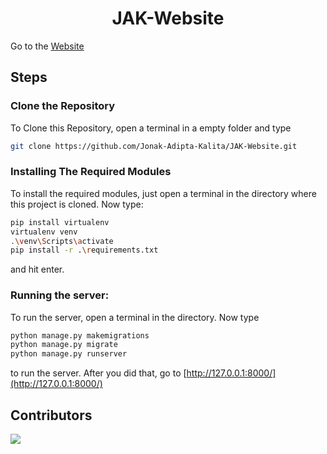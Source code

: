 <div align=center>

# JAK-Website

</div>

Go to the [Website](https://jonakadiptakalita.herokuapp.com/)

## Steps

### Clone the Repository
To Clone this Repository, open a terminal in a empty folder and type 
```bash
git clone https://github.com/Jonak-Adipta-Kalita/JAK-Website.git
```

### Installing The Required Modules
To install the required modules, just open a terminal in the directory where this project is cloned. Now type: 
```bash
pip install virtualenv
virtualenv venv
.\venv\Scripts\activate
pip install -r .\requirements.txt
``` 
and hit enter.

### Running the server:
To run the server, open a terminal in the directory. Now type 
```bash
python manage.py makemigrations
python manage.py migrate
python manage.py runserver
``` 
to run the server. After you did that, go to [http://127.0.0.1:8000/](http://127.0.0.1:8000/)

## Contributors
<a href = "https://github.com/Jonak-Adipta-Kalita/JAK-Website/graphs/contributors">
  <img src = "https://contrib.rocks/image?repo=Jonak-Adipta-Kalita/JAK-Website"/>
</a>
